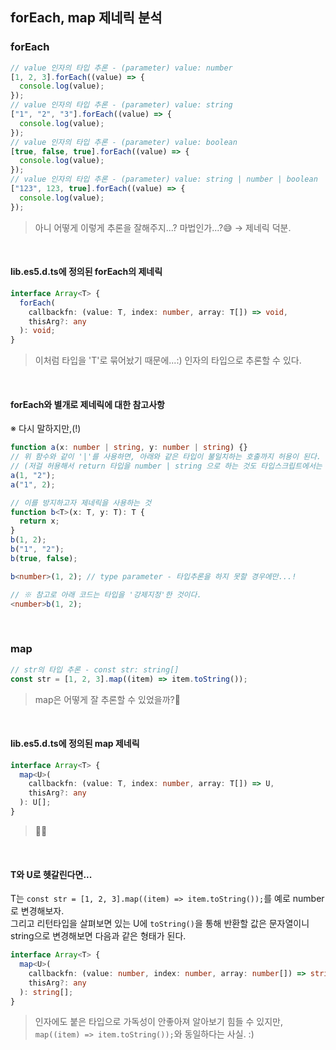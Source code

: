 ## forEach, map 제네릭 분석

### forEach

```ts
// value 인자의 타입 추론 - (parameter) value: number
[1, 2, 3].forEach((value) => {
  console.log(value);
});
// value 인자의 타입 추론 - (parameter) value: string
["1", "2", "3"].forEach((value) => {
  console.log(value);
});
// value 인자의 타입 추론 - (parameter) value: boolean
[true, false, true].forEach((value) => {
  console.log(value);
});
// value 인자의 타입 추론 - (parameter) value: string | number | boolean
["123", 123, true].forEach((value) => {
  console.log(value);
});
```

> 아니 어떻게 이렇게 추론을 잘해주지...? 마법인가...?😅 → 제네릭 덕분.<br />

<br />

#### lib.es5.d.ts에 정의된 forEach의 제네릭

```ts
interface Array<T> {
  forEach(
    callbackfn: (value: T, index: number, array: T[]) => void,
    thisArg?: any
  ): void;
}
```

> 이처럼 타입을 'T'로 묶어놨기 때문에...:) 인자의 타입으로 추론할 수 있다.<br />

<br />

#### forEach와 별개로 제네릭에 대한 참고사항

※ 다시 말하지만,(!)

```ts
function a(x: number | string, y: number | string) {}
// 위 함수와 같이 '|'를 사용하면, 아래와 같은 타입이 불일치하는 호출까지 허용이 된다.
// (저걸 허용해서 return 타입을 number | string 으로 하는 것도 타입스크립트에서는 말이 안된다.)
a(1, "2");
a("1", 2);

// 이를 방지하고자 제네릭을 사용하는 것
function b<T>(x: T, y: T): T {
  return x;
}
b(1, 2);
b("1", "2");
b(true, false);

b<number>(1, 2); // type parameter - 타입추론을 하지 못할 경우에만...!

// ※ 참고로 아래 코드는 타입을 '강제지정'한 것이다.
<number>b(1, 2);
```

<br />

### map

```ts
// str의 타입 추론 - const str: string[]
const str = [1, 2, 3].map((item) => item.toString());
```

> map은 어떻게 잘 추론할 수 있었을까?🤔

<br />

#### lib.es5.d.ts에 정의된 map 제네릭

```ts
interface Array<T> {
  map<U>(
    callbackfn: (value: T, index: number, array: T[]) => U,
    thisArg?: any
  ): U[];
}
```

> 😵‍💫

<br />

#### T와 U로 헷갈린다면...

T는 `const str = [1, 2, 3].map((item) => item.toString());`를 예로 number로 변경해보자.<br />
그리고 리턴타입을 살펴보면 있는 U에 `toString()`을 통해 반환할 값은 문자열이니 string으로 변경해보면 다음과 같은 형태가 된다.

```ts
interface Array<T> {
  map<U>(
    callbackfn: (value: number, index: number, array: number[]) => string,
    thisArg?: any
  ): string[];
}
```

> 인자에도 붙은 타입으로 가독성이 안좋아져 알아보기 힘들 수 있지만, `map((item) => item.toString());`와 동일하다는 사실. :)

